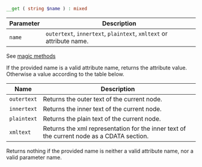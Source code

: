 ```php
__get ( string $name ) : mixed
```

| Parameter | Description
| --------- | -----------
| `name`    | `outertext`, `innertext`, `plaintext`, `xmltext` or attribute name.

See [magic methods](http://php.net/manual/en/language.oop5.overloading.php#object.get)

If the provided name is a valid attribute name, returns the attribute value. Otherwise a value according to the table below.

| Name              | Description
| ----              | -----------
| `outertext`       | Returns the outer text of the current node.
| `innertext`       | Returns the inner text of the current node.
| `plaintext`       | Returns the plain text of the current node.
| `xmltext`         | Returns the xml representation for the inner text of the current node as a CDATA section.

Returns nothing if the provided name is neither a valid attribute name, nor a valid parameter name.